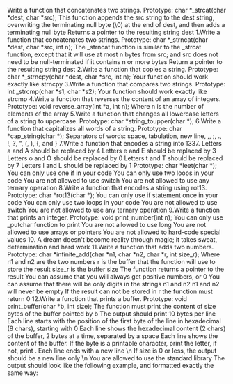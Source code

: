 Write a function that concatenates two strings. Prototype: char *_strcat(char *dest, char *src); This function appends the src 
string to the dest string, overwriting the terminating null byte (\0) at the end of dest, and then adds a terminating null byte 
Returns a pointer to the resulting string dest 1.Write a function that concatenates two strings. Prototype: char *_strncat(char 
*dest, char *src, int n); The _strncat function is similar to the _strcat function, except that it will use at most n bytes 
from src; and src does not need to be null-terminated if it contains n or more bytes Return a pointer to the resulting string 
dest 2.Write a function that copies a string. Prototype: char *_strncpy(char *dest, char *src, int n); Your function should 
work exactly like strncpy 3.Write a function that compares two strings. Prototype: int _strcmp(char *s1, char *s2); Your 
function should work exactly like strcmp 4.Write a function that reverses the content of an array of integers. Prototype: void 
reverse_array(int *a, int n); Where n is the number of elements of the array 5.Write a function that changes all lowercase 
letters of a string to uppercase. Prototype: char *string_toupper(char *); 6.Write a function that capitalizes all words of a 
string. Prototype: char *cap_string(char *); Separators of words: space, tabulation, new line, ,, ;, ., !, ?, ", (, ), {, and } 
7.Write a function that encodes a string into 1337. Letters a and A should be replaced by 4 Letters e and E should be replaced 
by 3 Letters o and O should be replaced by 0 Letters t and T should be replaced by 7 Letters l and L should be replaced by 1 
Prototype: char *leet(char *); You can only use one if in your code You can only use two loops in your code You are not allowed 
to use switch You are not allowed to use any ternary operation 8.Write a function that encodes a string using rot13. Prototype: 
char *rot13(char *); You can only use if statement once in your code You can only use two loops in your code You are not 
allowed to use switch You are not allowed to use any ternary operation 9.Write a function that prints an integer. Prototype: 
void print_number(int n); You can only use _putchar function to print You are not allowed to use long You are not allowed to 
use arrays or pointers You are not allowed to hard-code special values 10. A dream doesn't become reality through magic; it 
takes sweat, determination and hard work 11.Write a function that adds two numbers. Prototype: char *infinite_add(char *n1, 
char *n2, char *r, int size_r); Where n1 and n2 are the two numbers r is the buffer that the function will use to store the 
result size_r is the buffer size The function returns a pointer to the result You can assume that you will always get positive 
numbers, or 0 You can assume that there will be only digits in the strings n1 and n2 n1 and n2 will never be empty If the 
result can not be stored in r the function must return 0 12.Write a function that prints a buffer. Prototype: void 
print_buffer(char *b, int size); The function must print the content of size bytes of the buffer pointed by b The output should 
print 10 bytes per line Each line starts with the position of the first byte of the line in hexadecimal (8 chars), starting 
with 0 Each line shows the hexadecimal content (2 chars) of the buffer, 2 bytes at a time, separated by a space Each line shows 
the content of the buffer. If the byte is a printable character, print the letter, if not, print . Each line ends with a new 
line \n If size is 0 or less, the output should be a new line only \n You are allowed to use the standard library
The output should look like the following example, and formatted exactly the same way:

